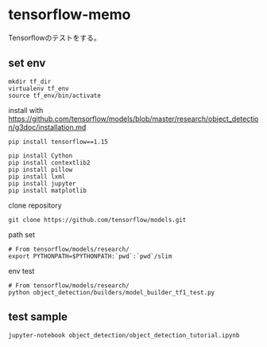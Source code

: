 # tensorflow-memo
Tensorflowのテストをする。　　

## set env

```
mkdir tf_dir
virtualenv tf_env
source tf_env/bin/activate
```

install with https://github.com/tensorflow/models/blob/master/research/object_detection/g3doc/installation.md
```
pip install tensorflow==1.15
```

```
pip install Cython
pip install contextlib2
pip install pillow
pip install lxml
pip install jupyter
pip install matplotlib
```

clone repository
```
git clone https://github.com/tensorflow/models.git
```
path set
```
# From tensorflow/models/research/
export PYTHONPATH=$PYTHONPATH:`pwd`:`pwd`/slim
```

env test
```
# From tensorflow/models/research/
python object_detection/builders/model_builder_tf1_test.py
```

## test sample

```
jupyter-notebook object_detection/object_detection_tutorial.ipynb 
```
